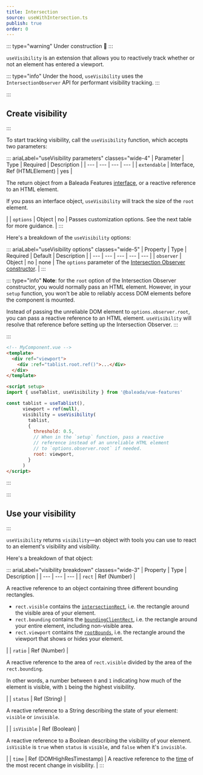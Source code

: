 ```yaml
---
title: Intersection
source: useWithIntersection.ts
publish: true
order: 0
---
```


::: type="warning"
Under construction 🚧
:::


`useVisibility` is an extension that allows you to reactively track whether or not an element has entered a viewport.

::: type="info"
Under the hood, `useVisibility` uses the `IntersectionObserver` API for performant visibility tracking.
:::


:::
## Create visibility
:::

To start tracking visibility, call the `useVisibility` function, which accepts two parameters:

::: ariaLabel="useVisibility parameters" classes="wide-4"
| Parameter | Type | Required | Description |
| --- | --- | --- | --- |
| `extendable` | Interface, Ref (HTMLElement) | yes | <p>The return object from a Baleada Features [interface](/docs/features#using-functions), or a reactive reference to an HTML element.</p><p>If you pass an interface object, `useVisibility` will track the size of the `root` element.</p> |
| `options` | Object | no | Passes customization options. See the next table for more guidance. |
:::

Here's a breakdown of the `useVisibility` options:

::: ariaLabel="useVisibility options" classes="wide-5"
| Property | Type | Required | Default | Description |
| --- | --- | --- | --- | --- |
| `observer` | Object | no | none | The `options` parameter of the [Intersection Observer constructor](https://developer.mozilla.org/en-US/docs/Web/API/IntersectionObserver/IntersectionObserver). |
:::

::: type="info"
**Note**: for the `root` option of the Intersection Observer constructor, you would normally pass an HTML element. However, in your `setup` function, you won't be able to reliably access DOM elements before the component is mounted.

Instead of passing the unreliable DOM element to `options.observer.root`, you can pass a reactive reference to an HTML element. `useVisibility` will resolve that reference before setting up the Intersection Observer.
:::

:::
```html
<!-- MyComponent.vue -->
<template>
  <div ref="viewport">
    <div :ref="tablist.root.ref()">...</div>
  </div>
</template>

<script setup>
import { useTablist, useVisibility } from '@baleada/vue-features'

const tablist = useTablist(),
      viewport = ref(null),
      visibility = useVisibility(
        tablist,
        {
          threshold: 0.5,
          // When in the `setup` function, pass a reactive
          // reference instead of an unreliable HTML element
          // to `options.observer.root` if needed.
          root: viewport,
        }
      )
</script>
```
:::


:::
## Use your visibility
:::

`useVisibility` returns `visibility`—an object with tools you can use to react to an element's visibility and visibility.

Here's a breakdown of that object:

::: ariaLabel="visibility breakdown" classes="wide-3"
| Property | Type | Description |
| --- | --- | --- |
| `rect` | Ref (Number) | <p>A reactive reference to an object containing three different bounding rectangles.</p><ul><li>`rect.visible` contains the [`intersectionRect`](https://developer.mozilla.org/en-US/docs/Web/API/IntersectionObserverEntry/intersectionRect), i.e. the rectangle around the visible area of your element.</li><li>`rect.bounding` contains the [`boundingClientRect`](https://developer.mozilla.org/en-US/docs/Web/API/IntersectionObserverEntry/boundingClientRect), i.e. the rectangle around your entire element, including non-visible area.</li><li>`rect.viewport` contains the [`rootBounds`](https://developer.mozilla.org/en-US/docs/Web/API/IntersectionObserverEntry/rootBounds), i.e. the rectangle around the viewport that shows or hides your element.</li></ul> |
| `ratio` | Ref (Number) | <p>A reactive reference to the area of `rect.visible` divided by the area of the `rect.bounding`.</p><p>In other words, a number between `0` and `1` indicating how much of the element is visible, with `1` being the highest visibility.</p> |
| `status` | Ref (String) | <p>A reactive reference to a String describing the state of your element: `visible` or `invisible`.</p> |
| `isVisible` | Ref (Boolean) | <p>A reactive reference to a Boolean describing the visibility of your element. `isVisible` is `true` when `status` is `visible`, and `false` when it's `invisible`.</p> |
| `time` | Ref (DOMHighResTimestamp) | A reactive reference to the [time](https://developer.mozilla.org/en-US/docs/Web/API/IntersectionObserverEntry/time) of the most recent change in visibility. |
:::

